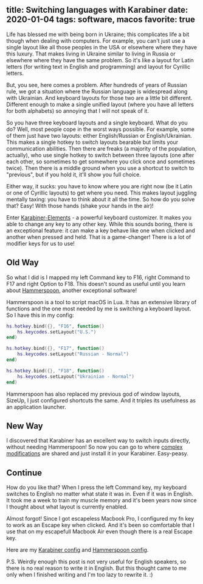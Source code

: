 title: Switching languages with Karabiner
date: 2020-01-04
tags: software, macos
favorite: true
----

Life has blessed me with being born in Ukraine; this complicates life a bit though when dealing with computers. For example, you can't just use a single layout like all those peoples in the USA or elsewhere where they have this luxury. That makes living in Ukraine similar to living in Russia or elsewhere where they have the same problem. So it's like a layout for Latin letters (for writing text in English and programming) and layout for Cyrillic letters.

But, you see, here comes a problem. After hundreds of years of Russian rule, we got a situation where the Russian language is widespread along with Ukrainian. And keyboard layouts for those two are a little bit different. Different enough to make a single unified layout (where you have all letters for both alphabets) so annoying that I will not speak of it.

So you have three keyboard layouts and a single keyboard. What do you do? Well, most people cope in the worst ways possible. For example, some of them just have two layouts: either English/Russian or English/Ukrainian. This makes a single hotkey to switch layouts bearable but limits your communication abilities. Then there are freaks (a majority of the population, actually), who use single hotkey to switch between three layouts (one after each other, so sometimes to get somewhere you click once and sometimes twice). Then there is a middle ground when you use a shortcut to switch to "previous", but if you hold it, it'll show you full choice.

Either way, it sucks: you have to know where you are right now (be it Latin or one of Cyrillic layouts) to get where you need. This makes layout juggling mentally taxing: you have to think about it all the time. So how do you solve that? Easy! With those hands (shake your hands in the air)!

Enter [Karabiner-Elements](https://pqrs.org/osx/karabiner/) - a powerful keyboard customizer. It makes you able to change any key to any other key. While this sounds boring, there is an exceptional feature: it can make a key behave like one when clicked and another when pressed and held. That is a game-changer! There is a lot of modifier keys for us to use!

## Old Way

So what I did is I mapped my left Command key to F16, right Command to F17 and right Option to F18. This doesn't sound as useful until you learn about [Hammerspoon](https://www.hammerspoon.org/), another exceptional software!

Hammerspoon is a tool to script macOS in Lua. It has an extensive library of functions and the one most needed by me is switching a keyboard layout. So I have this in my config:

```lua
hs.hotkey.bind({}, "F16", function()
    hs.keycodes.setLayout("U.S.")
end)

hs.hotkey.bind({}, "F17", function()
    hs.keycodes.setLayout("Russian - Normal")
end)

hs.hotkey.bind({}, "F18", function()
    hs.keycodes.setLayout("Ukrainian - Normal")
end)
```

Hammerspoon has also replaced my previous god of window layouts, SizeUp, I just configured shortcuts the same. And it triples its usefulness as an application launcher.

## New Way

I discovered that Karabiner has an excellent way to switch inputs directly, without needing Hammerspoon! So now you can go to where [complex modifications][cm] are shared and just install it in your Karabiner. Easy-peasy.

[cm]: https://ke-complex-modifications.pqrs.org/?q=cmd-opt-en-ru-uk#cmd-opt-en-ru-uk

## Continue

How do you like that? When I press the left Command key, my keyboard switches to English no matter what state it was in. Even if it was in English. It took me a week to train my muscle memory and it's been years now since I thought about what layout is currently enabled.

Almost forgot! Since I got escapeless Macbook Pro, I configured my fn key to work as an Escape key when clicked. And it's been so comfortable that I use that on my escapefull Macbook Air even though there is a real Escape key.

Here are my [Karabiner config](https://github.com/piranha/conf/blob/master/karabiner.json) and [Hammerspoon config](https://github.com/piranha/conf/blob/master/hammerspoon.lua).

P.S. Weirdly enough this post is not very useful for English speakers, so there is no real reason to write it in English. But this thought came to me only when I finished writing and I'm too lazy to rewrite it. :)
